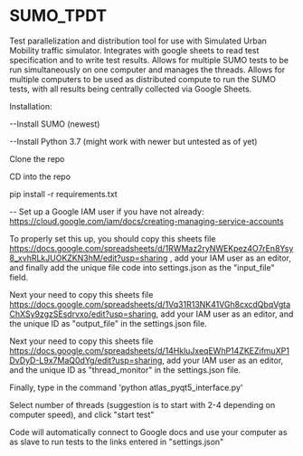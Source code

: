# SUMO_TPDT
Test parallelization and distribution tool for use with Simulated Urban Mobility traffic simulator. Integrates with google sheets to read test specification and to write test results. Allows for multiple SUMO tests to be run simultaneously on one computer and manages the threads. Allows for multiple computers to be used as distributed compute to run the SUMO tests, with all results being centrally collected via Google Sheets.

Installation:

--Install SUMO (newest)

--Install Python 3.7 (might work with newer but untested as of yet)

Clone the repo

CD into the repo

pip install -r requirements.txt

-- Set up a Google IAM user if you have not already: https://cloud.google.com/iam/docs/creating-managing-service-accounts

To properly set this up, you should copy this sheets file https://docs.google.com/spreadsheets/d/1RWMaz2ryNWEKpez4O7rEn8Ysy8_xvhRLkJUOKZKN3hM/edit?usp=sharing , add your IAM user as an editor, and finally add the unique file code into settings.json as the "input_file" field. 

Next your need to copy this sheets file https://docs.google.com/spreadsheets/d/1Vq31R13NK41VGh8cxcdQbqVgtaChXSy9zgzSEsdrvxo/edit?usp=sharing, add your IAM user as an editor, and the unique ID as "output_file" in the settings.json file.

Next your need to copy this sheets file https://docs.google.com/spreadsheets/d/14HkluJxeqEWhP14ZKEZifmuXP1DvDyD-L9x7MaQ0dYg/edit?usp=sharing, add your IAM user as an editor, and the unique ID as "thread_monitor" in the settings.json file.

Finally, type in the command 'python atlas_pyqt5_interface.py'

Select number of threads (suggestion is to start with 2-4 depending on computer speed), and click "start test"

Code will automatically connect to Google docs and use your computer as as slave to run tests to the links entered in "settings.json"
